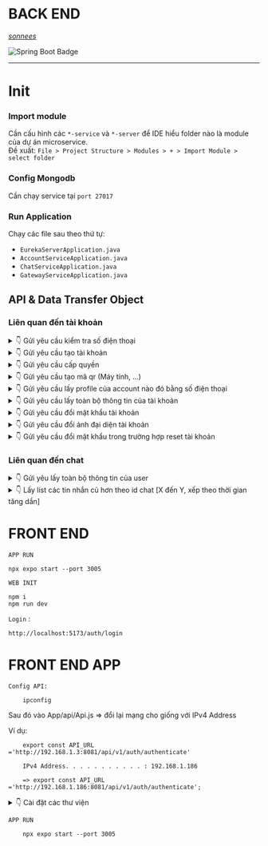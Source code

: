 # BACK END
*[sonnees](https://github.com/sonnees)* <br>

![Spring Boot Badge](https://img.shields.io/badge/Spring%20Boot-6DB33F?logo=springboot&logoColor=fff&style=for-the-badge)

<hr>


# Init
### Import module
Cần cấu hình các `*-service` và `*-server` để IDE hiểu folder nào là module của dự án microservice.  <br>
Đề xuất: `File > Project Structure > Modules > + > Import Module > select folder`

### Config Mongodb
Cần chạy service tại `port 27017` 

### Run Application
Chạy các file sau theo thứ tự: <br>
- `EurekaServerApplication.java` <br>
- `AccountServiceApplication.java` <br>
- `ChatServiceApplication.java` <br>
- `GatewayServiceApplication.java` <br>

## API & Data Transfer Object
### Liên quan đến tài khoản

<details>
  <summary>👇 Gửi yêu cầu kiểm tra số điện thoại </summary> <br>

`Method GET` : http://localhost:8081/api/auth/check-uniqueness-phone-number/{phoneNumber} <br>
```
http://localhost:8081/api/v1/auth/check-uniqueness-phone-number/0000000000
```
`Received` :
```
# Nếu không tồn tại tài khoản đã đăng ký bằng số điện thoại đó
HTTP 200

# Nếu tồn tại tài khoản đã đăng ký bằng số điện thoại đó
HTTP 409
{
    "userID": null,
    "userName": "Tú Anh",
    "gender": null,
    "birthday": null,
    "avatar": null,
    "background": null
}
```
</details>

<details>
  <summary>👇 Gửi yêu cầu tạo tài khoản </summary> 
  <hr>
  
`Method POST` : http://localhost:8081/api/v1/auth/register <br>
```
http://localhost:8081/api/v1/auth/register
```
`Body` :
```
{
    "phoneNumber":"0123456789",
    "password":"123",
    "userName":"Son nees",
    "avatar":"https://s.net.vn/pPN0",
    "gender":"true",
    "birthday":"2024-01-26",
    "role":"USER"
}
```  
`Received` :

```
# Thành công
HTTP 200
"success"

# Thất bại
HTTP 409
```

</details>

<details>
  <summary>👇 Gửi yêu cầu cấp quyền </summary> 
  <hr> 
  
`Method POST` : http://localhost:8081/api/v1/auth/authenticate <br>
```
http://localhost:8081/api/v1/auth/authenticate
```
`Body` :
```
{
    "phoneNumber":"0123456789",
    "password":"123"
}
```  
`Received` :
```
# Thành công
HTTP 200
"{một mã token}"

# Thất bại: do số điện thoại không đúng hoặc là do password không đúng
HTTP 401
```
</details>

<details>
  <summary>👇 Gửi yêu cầu tạo mã qr (Máy tính, ...) </summary> 
  <hr>

`Method GET` : http://localhost:8081/api/v1/auth/authenticate/qr-code <br>
```
http://localhost:8081/api/v1/auth/authenticate/qr-code
```
`Received` :
```
# Thành công
HTTP 200
"{một mã base64Image}"

# Thất bại:
HTTP 404 
```
</details>

<details>
  <summary>👇 Gửi yêu cầu lấy profile của account nào đó bằng số điện thoại </summary> 
  <hr>
  
`Method GET + TOKEN ` : http://localhost:8081/api/v1/account/profile/{phoneNumber} <br>
```
http://localhost:8081/api/v1/account/profile/0000000000
```
`Received` :
```
# Thành công (có account):
HTTP 200 OK
** Trường hợp xem thông tin của người khác: Có thể bị ẩn các thông tin theo cài đặt của người dùng
*** Ẩn năm sinh: Năm sinh về mặc định là 1900. Khi hiển thị ở frontend thì để **, không hiện 1900
*** Ẩn ngày tháng năm sinh: năm sinh nhận được là null
{
    "userID": "49a9768c-a2a8-4290-9653-5291b9718db1",
    "userName": "Tú Anh",
    "gender": true,
    "birthday": "2024-03-08T10:54:01.442+00:00",
    "avatar": "https://zalolite.s3.amazonaws.com/nam1.jpg",
    "background": "https://zalolite.s3.amazonaws.com/background1.jpg"
}

# Thất bại (Không tìm thấy account):
HTTP 404|500
```
</details>

<details>
  <summary>👇 Gửi yêu cầu lấy toàn bộ thông tin của tài khoản </summary> 
  <hr>

`Method GET + TOKEN` : http://localhost:8081/api/v1/account/info <br>
```
http://localhost:8081/api/v1/account/info
```

`Received` :
```
# Thành công (có account):
HTTP 200 OK
{info account}

# Thất bại (Không tìm thấy account từ token hoặc token lỗi):
HTTP 403
```
</details>

<details>
  <summary>👇 Gửi yêu cầu đổi mật khẩu tài khoản </summary> 
  <hr>

`Method POST + TOKEN` : http://localhost:8081/api/v1/account/change-password <br>
```
http://localhost:8081/api/v1/account/change-password
```
`Body` :
```
{
    "curPass":"123", // mật khẩu hiên tại
    "newPass":"321" // mật khẩu mới
}
```  
`Received` :
```
# Thành công:
HTTP 200 OK

# Thất bại (Token sai, mật khẩu hiện tại sai):
HTTP 403, 401
Not authenticate
```
</details>

<details>
  <summary>👇 Gửi yêu cầu đổi ảnh đại diện tài khoản </summary> 
  <hr>

`Method POST + TOKEN` : http://localhost:8081/api/v1/account/change-avatar <br>
```
http://localhost:8081/api/v1/account/change-avatar
```
`Body`:
```
{
    "field":"? img ?"
}
```  
`Received` :
```
# Thành công:
HTTP 200 OK

# Thất bại (Token sai):
HTTP 403, 401
Not authenticate
```
</details>

<details>
  <summary>👇 Gửi yêu cầu đổi mật khẩu trong trường hợp reset tài khoản </summary> 
  <hr>

`Method POST` : http://localhost:8081/api/v1/auth/reset-password <br>
```
http://localhost:8081/api/v1/auth/reset-password
```
`Body`:
```
{
    "field1":"0000000000",
    "field2":"123"
}
```  
`Received` :
```
# Thành công:
HTTP 200 OK

# Thất bại (không tìm thấy tài khoản dựa trên số điện thoại):
HTTP 403, 401
Not authenticate
```
</details>

### Liên quan đến chat

<details>
  <summary>👇 Gửi yêu lấy toàn bộ thông tin của user </summary> <br>

`Method GET + TOKEN` : http://localhost:8082/api/v1/user/info/{userId} <br>
```
http://localhost:8082/api/v1/user/info/49a9768c-a2a8-4290-9653-5291b9718db1
```
`Received` :
```
# Failed
HTTP 401 Error token
HTTP 500 Error processing JSON

# Success
HTTP 200
{user-info}
```
</details>

<details>
  <summary>👇 Lấy list các tin nhắn củ hơn theo id chat [X đến Y, xếp theo thời gian tăng dần] </summary> <br>

`Method GET + TOKEN` : http://localhost:8082/api/v1/chat/x-to-y <br>
```
http://localhost:8082/api/v1/chat/x-to-y?id=49a9768c-a2a8-4290-9653-5291b9718db1&x=10&y=20
```
`Received` :
```
# Failed
# Success
HTTP 200
{danh sách chatActivity}
```
</details>


# FRONT END
`APP RUN`
```
npx expo start --port 3005
```
`WEB INIT`
```
npm i
npm run dev
```
`Login` :
```
http://localhost:5173/auth/login
```



# FRONT END APP

`Config API:`

        ipconfig


Sau đó vào App/api/Api.js => đổi lại mạng cho giống với IPv4 Address

Ví dụ:

        export const API_URL ='http://192.168.1.3:8081/api/v1/auth/authenticate'

        IPv4 Address. . . . . . . . . . . : 192.168.1.186

        => export const API_URL ='http://192.168.1.186:8081/api/v1/auth/authenticate';

<details>
  <summary>👇 Cài đặt các thư viện </summary> <br>
`THƯ VIỆN LIÊN QUAN ĐẾN NAVIGATION`  
        
        npm install @react-navigation/bottom-tabs @react-navigation/stack
        npm install react-native-elements react-native-popup-menu
        npm install react-native-gesture-handler@2.14.0 expo@~50.0.14 react-native@0.73.6
        npm install moment
  
`THƯ VIỆN LIÊN QUAN ĐẾN LINEAR-GRADIENT`
        
        npm install react-native-linear-gradient


`THƯ VIỆN LIÊN QUAN ĐẾN CAMERA VÀ QR`

        npm install react-native-camera react-native-qrcode-scanner react-native-camera expo-barcode-scanner expo-camera
        npm install @react-native-camera/core @react-native-camera/react-native-camera
        npm install react-native-keyboard-aware-scrollview --save

`THƯ VIỆN LIÊN QUAN ĐẾN XÁC THỰC`

        npm install expo-firebase-core


</details>

`APP RUN`

        npx expo start --port 3005

